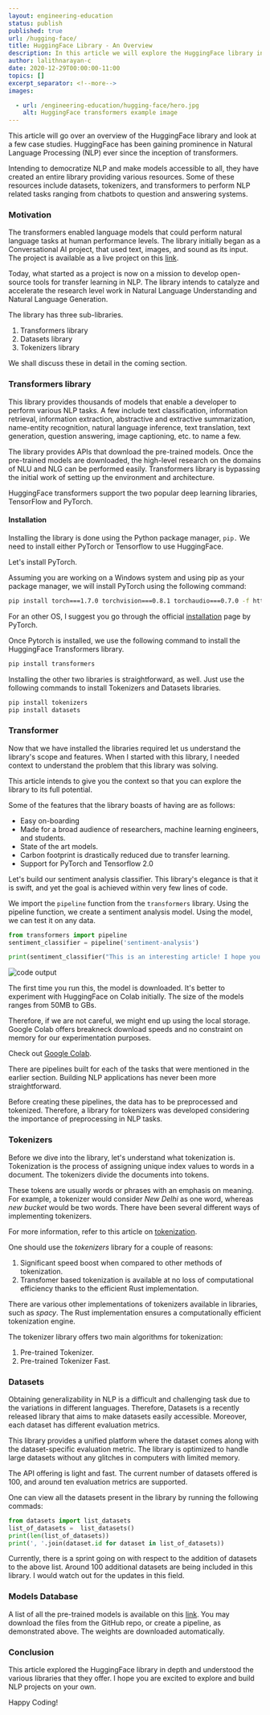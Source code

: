 ```yaml
---
layout: engineering-education
status: publish
published: true
url: /hugging-face/
title: HuggingFace Library - An Overview
description: In this article we will explore the HuggingFace library in depth and explain the various libraries that they offer. HuggingFace transformers support the two popular deep learning libraries, TensorFlow and PyTorch. 
author: lalithnarayan-c
date: 2020-12-29T00:00:00-11:00
topics: []
excerpt_separator: <!--more-->
images:

  - url: /engineering-education/hugging-face/hero.jpg
    alt: HuggingFace transformers example image
---
```

This article will go over an overview of the HuggingFace library and look at a few case studies. HuggingFace has been gaining prominence in Natural Language Processing (NLP) ever since the inception of transformers. 
<!--more-->
Intending to democratize NLP and make models accessible to all, they have created an entire library providing various resources. Some of these resources include datasets, tokenizers, and transformers to perform NLP related tasks ranging from chatbots to question and answering systems. 

### Motivation
The transformers enabled language models that could perform natural language tasks at human performance levels. The library initially began as a Conversational AI project, that used text, images, and sound as its input. The project is available as a live project on this [link](https://convai.huggingface.co/). 

Today, what started as a project is now on a mission to develop open-source tools for transfer learning in NLP. The library intends to catalyze and accelerate the research level work in Natural Language Understanding and Natural Language Generation. 

The library has three sub-libraries.
1. Transformers library
2. Datasets library
3. Tokenizers library

We shall discuss these in detail in the coming section.

### Transformers library
This library provides thousands of models that enable a developer to perform various NLP tasks. A few include text classification, information retrieval, information extraction, abstractive and extractive summarization, name-entity recognition, natural language inference, text translation, text generation, question answering, image captioning, etc. to name a few. 

The library provides APIs that download the pre-trained models. Once the pre-trained models are downloaded, the high-level research on the domains of NLU and NLG can be performed easily. Transformers library is bypassing the initial work of setting up the environment and architecture. 

HuggingFace transformers support the two popular deep learning libraries, TensorFlow and PyTorch. 

#### Installation
Installing the library is done using the Python package manager, `pip.` We need to install either PyTorch or Tensorflow to use HuggingFace. 

Let's install PyTorch.    

Assuming you are working on a Windows system and using pip as your package manager, we will install PyTorch using the following command:

```bash
pip install torch===1.7.0 torchvision===0.8.1 torchaudio===0.7.0 -f https://download.pytorch.org/whl/torch_stable.html
```

For an other OS, I suggest you go through the official [installation](https://pytorch.org/get-started/locally/) page by PyTorch.

Once Pytorch is installed, we use the following command to install the HuggingFace Transformers library.

```bash
pip install transformers
```

Installing the other two libraries is straightforward, as well. Just use the following commands to install Tokenizers and Datasets libraries.

```bash
pip install tokenizers
pip install datasets
```

### Transformer
Now that we have installed the libraries required let us understand the library's scope and features. When I started with this library, I needed context to understand the problem that this library was solving. 

This article intends to give you the context so that you can explore the library to its full potential. 

Some of the features that the library boasts of having are as follows:
- Easy on-boarding
- Made for a broad audience of researchers, machine learning engineers, and students.
- State of the art models. 
- Carbon footprint is drastically reduced due to transfer learning.
- Support for PyTorch and Tensorflow 2.0

Let's build our sentiment analysis classifier. This library's elegance is that it is swift, and yet the goal is achieved within very few lines of code. 

We import the `pipeline` function from the `transformers` library. Using the pipeline function, we create a sentiment analysis model. Using the model, we can test it on any data. 

```py
from transformers import pipeline
sentiment_classifier = pipeline('sentiment-analysis')

print(sentiment_classifier("This is an interesting article! I hope you are enjoying it."))
```
![code output](/engineering-education/hugging-face/code_output.png)

The first time you run this, the model is downloaded. It's better to experiment with HuggingFace on Colab initially. The size of the models ranges from 50MB to GBs. 

Therefore, if we are not careful, we might end up using the local storage. Google Colab offers breakneck download speeds and no constraint on memory for our experimentation purposes. 

Check out [Google Colab](https://colab.research.google.com/notebooks/intro.ipynb#recent=true).

There are pipelines built for each of the tasks that were mentioned in the earlier section. Building NLP applications has never been more straightforward. 

Before creating these pipelines, the data has to be preprocessed and tokenized. Therefore, a library for tokenizers was developed considering the importance of preprocessing in NLP tasks.

### Tokenizers
Before we dive into the library, let's understand what tokenization is. Tokenization is the process of assigning unique index values to words in a document. The tokenizers divide the documents into tokens. 

These tokens are usually words or phrases with an emphasis on meaning. For example, a tokenizer would consider *New Delhi* as one word, whereas *new bucket* would be two words. There have been several different ways of implementing tokenizers. 

For more information, refer to this article on [tokenization](https://www.analyticsvidhya.com/blog/2020/05/what-is-tokenization-nlp/). 

One should use the *tokenizers* library for a couple of reasons:
1. Significant speed boost when compared to other methods of tokenization.
2. Transfomer based tokenization is available at no loss of computational efficiency thanks to the efficient Rust implementation.

There are various other implementations of tokenizers available in libraries, such as *spacy*. The Rust implementation ensures a computationally efficient tokenization engine. 

The tokenizer library offers two main algorithms for tokenization:
1. Pre-trained Tokenizer.
2. Pre-trained Tokenizer Fast.

### Datasets
Obtaining generalizability in NLP is a difficult and challenging task due to the variations in different languages. Therefore, Datasets is a recently released library that aims to make datasets easily accessible. Moreover, each dataset has different evaluation metrics. 

This library provides a unified platform where the dataset comes along with the dataset-specific evaluation metric. The library is optimized to handle large datasets without any glitches in computers with limited memory. 

The API offering is light and fast. The current number of datasets offered is 100, and around ten evaluation metrics are supported. 

One can view all the datasets present in the library by running the following commads:

```py
from datasets import list_datasets
list_of_datasets =  list_datasets()
print(len(list_of_datasets))
print(', '.join(dataset.id for dataset in list_of_datasets))
```

Currently, there is a sprint going on with respect to the addition of datasets to the above list. Around 100 additional datasets are being included in this library. I would watch out for the updates in this field.

### Models Database
A list of all the pre-trained models is available on this [link](https://huggingface.co/models). You may download the files from the GitHub repo, or create a pipeline, as demonstrated above. The weights are downloaded automatically. 

### Conclusion 
This article explored the HuggingFace library in depth and understood the various libraries that they offer. I hope you are excited to explore and build NLP projects on your own.

Happy Coding!